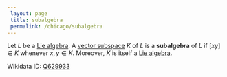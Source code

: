 ```yaml
---
 layout: page
 title: subalgebra
 permalink: /chicago/subalgebra
---
```

Let $L$ be a [Lie algebra](https://mathgloss.github.io/MathGloss/Lie_algebra). A [vector subspace](https://mathgloss.github.io/MathGloss/vector_subspace) $K$ of $L$ is a **subalgebra** of $L$ if $[xy] \in K$ whenever $x,y \in K$. Moreover, $K$ is itself a [Lie algebra](https://mathgloss.github.io/MathGloss/Lie_algebra). 

Wikidata ID: [Q629933](https://www.wikidata.org/wiki/Q629933)